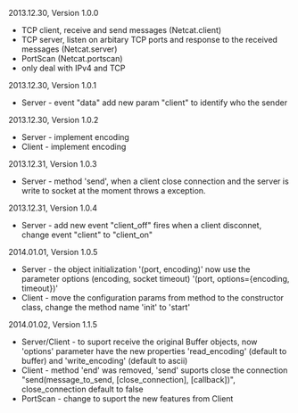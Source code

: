2013.12.30, Version 1.0.0

* TCP client, receive and send messages (Netcat.client)
* TCP server, listen on arbitary TCP ports and response to the received messages (Netcat.server)
* PortScan (Netcat.portscan)
* only deal with IPv4 and TCP


2013.12.30, Version 1.0.1

* Server - event "data" add new param "client" to identify who the sender


2013.12.30, Version 1.0.2

* Server - implement encoding
* Client - implement encoding


2013.12.31, Version 1.0.3

* Server - method 'send', when a client close connection and the server is write to socket at the moment throws a exception.


2013.12.31, Version 1.0.4

* Server - add new event "client_off" fires when a client disconnet, change event "client" to "client_on"


2014.01.01, Version 1.0.5

* Server - the object initialization '(port, encoding)' now use the parameter options (encoding, socket timeout) '(port, options={encoding, timeout})'
* Client - move the configuration params from method to the constructor class, change the method name 'init' to 'start'

2014.01.02, Version 1.1.5

* Server/Client - to suport receive the original Buffer objects, now 'options' parameter have the new properties 'read_encoding' (default to buffer) and 'write_encoding' (default to ascii)
* Client - method 'end' was removed, 'send' suports close the connection "send(message_to_send, [close_connection], [callback])", close_connection default to false
* PortScan - change to suport the new features from Client 